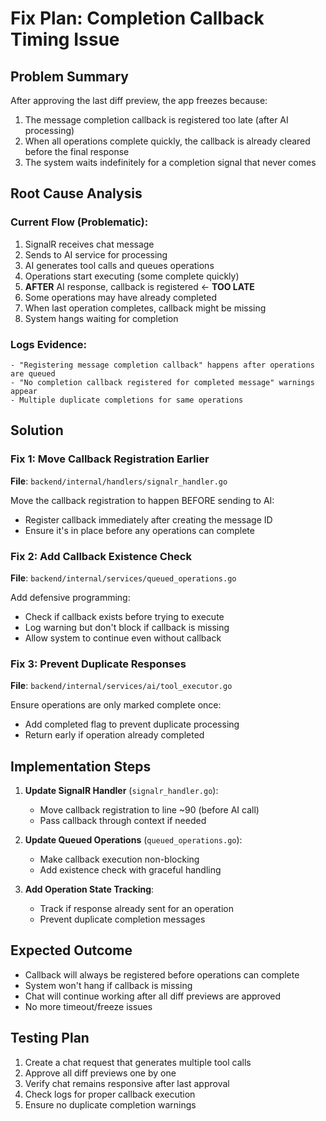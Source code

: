 # Fix Plan: Completion Callback Timing Issue

## Problem Summary
After approving the last diff preview, the app freezes because:
1. The message completion callback is registered too late (after AI processing)
2. When all operations complete quickly, the callback is already cleared before the final response
3. The system waits indefinitely for a completion signal that never comes

## Root Cause Analysis

### Current Flow (Problematic):
1. SignalR receives chat message
2. Sends to AI service for processing
3. AI generates tool calls and queues operations
4. Operations start executing (some complete quickly)
5. **AFTER** AI response, callback is registered ← **TOO LATE**
6. Some operations may have already completed
7. When last operation completes, callback might be missing
8. System hangs waiting for completion

### Logs Evidence:
```
- "Registering message completion callback" happens after operations are queued
- "No completion callback registered for completed message" warnings appear
- Multiple duplicate completions for same operations
```

## Solution

### Fix 1: Move Callback Registration Earlier
**File**: `backend/internal/handlers/signalr_handler.go`

Move the callback registration to happen BEFORE sending to AI:
- Register callback immediately after creating the message ID
- Ensure it's in place before any operations can complete

### Fix 2: Add Callback Existence Check
**File**: `backend/internal/services/queued_operations.go`

Add defensive programming:
- Check if callback exists before trying to execute
- Log warning but don't block if callback is missing
- Allow system to continue even without callback

### Fix 3: Prevent Duplicate Responses
**File**: `backend/internal/services/ai/tool_executor.go`

Ensure operations are only marked complete once:
- Add completed flag to prevent duplicate processing
- Return early if operation already completed

## Implementation Steps

1. **Update SignalR Handler** (`signalr_handler.go`):
   - Move callback registration to line ~90 (before AI call)
   - Pass callback through context if needed

2. **Update Queued Operations** (`queued_operations.go`):
   - Make callback execution non-blocking
   - Add existence check with graceful handling

3. **Add Operation State Tracking**:
   - Track if response already sent for an operation
   - Prevent duplicate completion messages

## Expected Outcome
- Callback will always be registered before operations can complete
- System won't hang if callback is missing
- Chat will continue working after all diff previews are approved
- No more timeout/freeze issues

## Testing Plan
1. Create a chat request that generates multiple tool calls
2. Approve all diff previews one by one
3. Verify chat remains responsive after last approval
4. Check logs for proper callback execution
5. Ensure no duplicate completion warnings